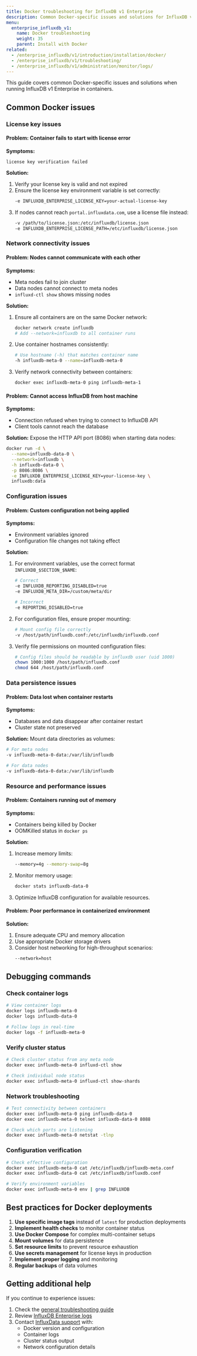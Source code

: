 ```yaml
---
title: Docker troubleshooting for InfluxDB v1 Enterprise
description: Common Docker-specific issues and solutions for InfluxDB v1 Enterprise deployments.
menu:
  enterprise_influxdb_v1:
    name: Docker troubleshooting
    weight: 35
    parent: Install with Docker 
related:
  - /enterprise_influxdb/v1/introduction/installation/docker/
  - /enterprise_influxdb/v1/troubleshooting/
  - /enterprise_influxdb/v1/administration/monitor/logs/
---
```


This guide covers common Docker-specific issues and solutions when running InfluxDB v1 Enterprise in containers.

## Common Docker issues

### License key issues

#### Problem: Container fails to start with license error

**Symptoms:**
```
license key verification failed
```

**Solution:**
1. Verify your license key is valid and not expired
2. Ensure the license key environment variable is set correctly:
   ```bash
   -e INFLUXDB_ENTERPRISE_LICENSE_KEY=your-actual-license-key
   ```
3. If nodes cannot reach `portal.influxdata.com`, use a license file instead:
   ```bash
   -v /path/to/license.json:/etc/influxdb/license.json
   -e INFLUXDB_ENTERPRISE_LICENSE_PATH=/etc/influxdb/license.json
   ```

### Network connectivity issues

#### Problem: Nodes cannot communicate with each other

**Symptoms:**
- Meta nodes fail to join cluster
- Data nodes cannot connect to meta nodes
- `influxd-ctl show` shows missing nodes

**Solution:**
1. Ensure all containers are on the same Docker network:
   ```bash
   docker network create influxdb
   # Add --network=influxdb to all container runs
   ```
2. Use container hostnames consistently:
   ```bash
   # Use hostname (-h) that matches container name
   -h influxdb-meta-0 --name=influxdb-meta-0
   ```
3. Verify network connectivity between containers:
   ```bash
   docker exec influxdb-meta-0 ping influxdb-meta-1
   ```

#### Problem: Cannot access InfluxDB from host machine

**Symptoms:**
- Connection refused when trying to connect to InfluxDB API
- Client tools cannot reach the database

**Solution:**
Expose the HTTP API port (8086) when starting data nodes:
```bash
docker run -d \
  --name=influxdb-data-0 \
  --network=influxdb \
  -h influxdb-data-0 \
  -p 8086:8086 \
  -e INFLUXDB_ENTERPRISE_LICENSE_KEY=your-license-key \
  influxdb:data
```

### Configuration issues

#### Problem: Custom configuration not being applied

**Symptoms:**
- Environment variables ignored
- Configuration file changes not taking effect

**Solution:**
1. For environment variables, use the correct format `INFLUXDB_$SECTION_$NAME`:
   ```bash
   # Correct
   -e INFLUXDB_REPORTING_DISABLED=true
   -e INFLUXDB_META_DIR=/custom/meta/dir
   
   # Incorrect
   -e REPORTING_DISABLED=true
   ```

2. For configuration files, ensure proper mounting:
   ```bash
   # Mount config file correctly
   -v /host/path/influxdb.conf:/etc/influxdb/influxdb.conf
   ```

3. Verify file permissions on mounted configuration files:
   ```bash
   # Config files should be readable by influxdb user (uid 1000)
   chown 1000:1000 /host/path/influxdb.conf
   chmod 644 /host/path/influxdb.conf
   ```

### Data persistence issues

#### Problem: Data lost when container restarts

**Symptoms:**
- Databases and data disappear after container restart
- Cluster state not preserved

**Solution:**
Mount data directories as volumes:
```bash
# For meta nodes
-v influxdb-meta-0-data:/var/lib/influxdb

# For data nodes
-v influxdb-data-0-data:/var/lib/influxdb
```

### Resource and performance issues

#### Problem: Containers running out of memory

**Symptoms:**
- Containers being killed by Docker
- OOMKilled status in `docker ps`

**Solution:**
1. Increase memory limits:
   ```bash
   --memory=4g --memory-swap=8g
   ```

2. Monitor memory usage:
   ```bash
   docker stats influxdb-data-0
   ```

3. Optimize InfluxDB configuration for available resources.

#### Problem: Poor performance in containerized environment

**Solution:**
1. Ensure adequate CPU and memory allocation
2. Use appropriate Docker storage drivers
3. Consider host networking for high-throughput scenarios:
   ```bash
   --network=host
   ```

## Debugging commands

### Check container logs
```bash
# View container logs
docker logs influxdb-meta-0
docker logs influxdb-data-0

# Follow logs in real-time
docker logs -f influxdb-meta-0
```

### Verify cluster status
```bash
# Check cluster status from any meta node
docker exec influxdb-meta-0 influxd-ctl show

# Check individual node status
docker exec influxdb-meta-0 influxd-ctl show-shards
```

### Network troubleshooting
```bash
# Test connectivity between containers
docker exec influxdb-meta-0 ping influxdb-data-0
docker exec influxdb-meta-0 telnet influxdb-data-0 8088

# Check which ports are listening
docker exec influxdb-meta-0 netstat -tlnp
```

### Configuration verification
```bash
# Check effective configuration
docker exec influxdb-meta-0 cat /etc/influxdb/influxdb-meta.conf
docker exec influxdb-data-0 cat /etc/influxdb/influxdb.conf

# Verify environment variables
docker exec influxdb-meta-0 env | grep INFLUXDB
```

## Best practices for Docker deployments

1. **Use specific image tags** instead of `latest` for production deployments
2. **Implement health checks** to monitor container status
3. **Use Docker Compose** for complex multi-container setups
4. **Mount volumes** for data persistence
5. **Set resource limits** to prevent resource exhaustion
6. **Use secrets management** for license keys in production
7. **Implement proper logging** and monitoring
8. **Regular backups** of data volumes

## Getting additional help

If you continue to experience issues:

1. Check the [general troubleshooting guide](/enterprise_influxdb/v1/troubleshooting/)
2. Review [InfluxDB Enterprise logs](/enterprise_influxdb/v1/administration/monitor/logs/)
3. Contact [InfluxData support](https://support.influxdata.com/) with:
   - Docker version and configuration
   - Container logs
   - Cluster status output
   - Network configuration details
